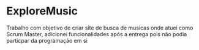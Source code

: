 # ExploreMusic
Trabalho com objetivo de criar site de busca de musicas onde atuei como Scrum Master, adicionei funcionalidades após a entrega pois não podia particpar da programação em si
